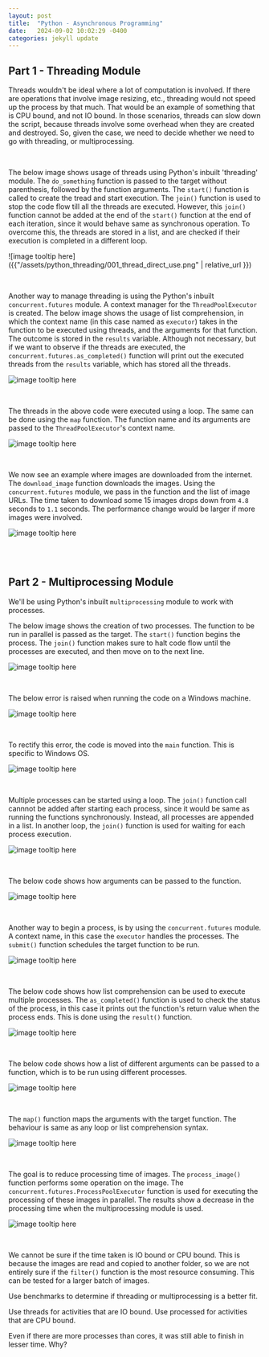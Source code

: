 ```yaml
---
layout: post
title:  "Python - Asynchronous Programming"
date:   2024-09-02 10:02:29 -0400
categories: jekyll update
---
```


## Part 1 - Threading Module

Threads wouldn't be ideal where a lot of computation is involved. If there are operations that involve image resizing, etc., threading would not speed up the process by that much. That would be an example of something that is CPU bound, and not IO bound. In those scenarios, threads can slow down the script, because threads involve some overhead when they are created and destroyed. So, given the case, we need to decide whether we need to go with threading, or multiprocessing.

<br/>

The below image shows usage of threads using Python's inbuilt 'threading' module. The `do_something` function is passed to the target without parenthesis, followed by the function arguments. The `start()` function is called to create the tread and start execution. The `join()` function is used to stop the code flow till all the threads are executed. However, this `join()` function cannot be added at the end of the `start()` function at the end of each iteration, since it would behave same as synchronous operation. To overcome this, the threads are stored in a list, and are checked if their execution is completed in a different loop.

![image tooltip here]({{"/assets/python_threading/001_thread_direct_use.png" | relative_url }})

<br/>

Another way to manage threading is using the Python's inbuilt `concurrent.futures` module. A context manager for the `ThreadPoolExecutor` is created. The below image shows the usage of list comprehension, in which the context name (in this case named as `executor`) takes in the function to be executed using threads, and the arguments for that function. The outcome is stored in the `results` variable. Although not necessary, but if we want to observe if the threads are executed, the `concurrent.futures.as_completed()` function will print out the executed threads from the `results` variable, which has stored all the threads.

![image tooltip here](/assets/python_threading/002_futures.png)

<br/>

The threads in the above code were executed using a loop. The same can be done using the `map` function. The function name and its arguments are passed to the `ThreadPoolExecutor`'s context name.

![image tooltip here](/assets/python_threading/003_using_map.png)

<br/>

We now see an example where images are downloaded from the internet. The `download_image` function downloads the images. Using the `concurrent.futures` module, we pass in the function and the list of image URLs. The time taken to download some 15 images drops down from `4.8` seconds to `1.1` seconds. The performance change would be larger if more images were involved.

![image tooltip here](/assets/python_threading/004_using_threads_image.png)

<br/>

<br/>

## Part 2 - Multiprocessing Module

We'll be using Python's inbuilt `multiprocessing` module to work with processes.

The below image shows the creation of two processes. The function to be run in parallel is passed as the target. The `start()` function begins the process. The `join()` function makes sure to halt code flow until the processes are executed, and then move on to the next line.

![image tooltip here](/assets/python_multiprocessing/001_direct_use.png)

<br/>

The below error is raised when running the code on a Windows machine.

![image tooltip here](/assets/python_multiprocessing/002_error_main.png)

<br/>

To rectify this error, the code is moved into the `main` function. This is specific to Windows OS.

![image tooltip here](/assets/python_multiprocessing/003_error_rectify.png)

<br/>

Multiple processes can be started using a loop. The `join()` function call cannnot be added after starting each process, since it would be same as running the functions synchronously. Instead, all processes are appended in a list. In another loop, the `join()` function is used for waiting for each process execution.

![image tooltip here](/assets/python_multiprocessing/004_multiple_processes.png)

<br/>

The below code shows how arguments can be passed to the function.

![image tooltip here](/assets/python_multiprocessing/005_passing_arguments.png)

<br/>

Another way to begin a process, is by using the `concurrent.futures` module. A context name, in this case the `executor` handles the processes. The `submit()` function schedules the target function to be run.

![image tooltip here](/assets/python_multiprocessing/006_futures.png)

<br/>

The below code shows how list comprehension can be used to execute multiple processes. The `as_completed()` function is used to check the status of the process, in this case it prints out the function's return value when the process ends. This is done using the `result()` function.

![image tooltip here](/assets/python_multiprocessing/007_multiple_futures.png)

<br/>

The below code shows how a list of different arguments can be passed to a function, which is to be run using different processes.

![image tooltip here](/assets/python_multiprocessing/008_passing_list.png)

<br/>

The `map()` function maps the arguments with the target function. The behaviour is same as any loop or list comprehension syntax.

![image tooltip here](/assets/python_multiprocessing/009_map_function.png)

<br/>

The goal is to reduce processing time of images. The `process_image()` function performs some operation on the image. The `concurrent.futures.ProcessPoolExecutor` function is used for executing the processing of these images in parallel. The results show a decrease in the processing time when the multiprocessing module is used.

![image tooltip here](/assets/python_multiprocessing/010_images.png)

<br/>

We cannot be sure if the time taken is IO bound or CPU bound. This is because the images are read and copied to another folder, so we are not entirely sure if the `filter()` function is the most resource consuming. This can be tested for a larger batch of images.

Use benchmarks to determine if threading or multiprocessing is a better fit.

Use threads for activities that are IO bound. Use processed for activities that are CPU bound.

Even if there are more processes than cores, it was still able to finish in lesser time. Why?